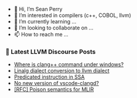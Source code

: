 - 👋 Hi, I’m Sean Perry
- 👀 I’m interested in compilers (c++, COBOL, llvm)
- 🌱 I’m currently learning ...
- 💞️ I’m looking to collaborate on ...
- 📫 How to reach me ...

<!---
s66perry/s66perry is a ✨ special ✨ repository because its `README.md` (this file) appears on your GitHub profile.
You can click the Preview link to take a look at your changes.
--->
### 📕 Latest LLVM Discourse Posts

<!-- DISCOURSE-LLVM:START -->
- [Where is clang++ command under windows?](https://discourse.llvm.org/t/where-is-clang-command-under-windows/69950#post_1)
- [Linalg dialect conversion to llvm dialect](https://discourse.llvm.org/t/linalg-dialect-conversion-to-llvm-dialect/69948#post_1)
- [Predicated instruction in SSA](https://discourse.llvm.org/t/predicated-instruction-in-ssa/69732#post_6)
- [No new version of vscode-clangd?](https://discourse.llvm.org/t/no-new-version-of-vscode-clangd/69947#post_1)
- [[RFC] Poison semantics for MLIR](https://discourse.llvm.org/t/rfc-poison-semantics-for-mlir/66245#post_18)
<!-- DISCOURSE-LLVM:END -->
